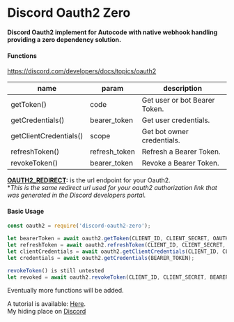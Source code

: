 # Discord Oauth2 Zero  

**Discord Oauth2 implement for Autocode with native webhook handling providing a zero dependency solution.**  

#### Functions  

<https://discord.com/developers/docs/topics/oauth2>  

| name | param | description |
|---|---|---|
| getToken()  | code | Get user or bot Bearer Token. |
| getCredentials()  | bearer_token | Get user credentials. |
| getClientCredentials()  | scope | Get bot owner credentials. |
| refreshToken()  | refresh_token | Refresh a Bearer Token. |
| revokeToken()  | bearer_token | Revoke a Bearer Token. |  

**<u>OAUTH2_REDIRECT</u>:** is the url endpoint for your Oauth2.  
**This is the same redirect url used for your oauth2 authorization link that was generated in the Discord developers portal.*  

#### Basic Usage

```js
const oauth2 = require('discord-oauth2-zero');  

let bearerToken = await oauth2.getToken(CLIENT_ID, CLIENT_SECRET, OAUTH2_REDIRECT, CODE);  
let refreshToken = await oauth2.refreshToken(CLIENT_ID, CLIENT_SECRET, REFRESH_TOKEN);  
let clientCredentials = await oauth2.getClientCredentials(CLIENT_ID, CLIENT_SECRET, SCOPE);  
let credentials = await oauth2.getCredentials(BEARER_TOKEN);  

revokeToken() is still untested  
let revoked = await oauth2.revokeToken(CLIENT_ID, CLIENT_SECRET, BEARER_TOKEN);
```

Eventually more functions will be added.  

A tutorial is available: [Here](https://autocode.com/Good-sie/threads/oauth2-flow-for-autocode-tutorial-oauth-house-ghastli-72f7eae9/).  
My hiding place on [Discord](https://dsc.gg/house-of-ghastli)


